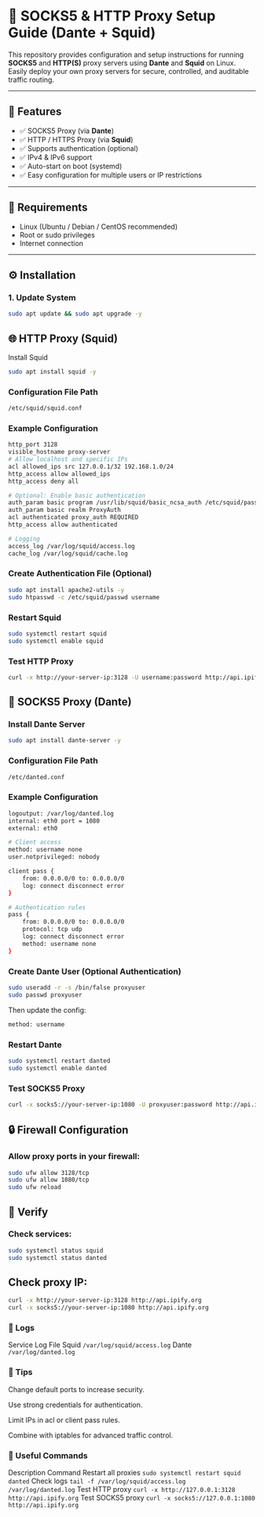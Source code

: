 # 🧩 SOCKS5 & HTTP Proxy Setup Guide (Dante + Squid)

This repository provides configuration and setup instructions for running **SOCKS5** and **HTTP(S)** proxy servers using **Dante** and **Squid** on Linux.  
Easily deploy your own proxy servers for secure, controlled, and auditable traffic routing.

---

## 🚀 Features

- ✅ SOCKS5 Proxy (via **Dante**)
- ✅ HTTP / HTTPS Proxy (via **Squid**)
- ✅ Supports authentication (optional)
- ✅ IPv4 & IPv6 support
- ✅ Auto-start on boot (systemd)
- ✅ Easy configuration for multiple users or IP restrictions

---

## 🧰 Requirements

- Linux (Ubuntu / Debian / CentOS recommended)
- Root or sudo privileges
- Internet connection

---

## ⚙️ Installation

### 1. Update System

```bash
sudo apt update && sudo apt upgrade -y
```

## 🌐 HTTP Proxy (Squid)
Install Squid
```bash
sudo apt install squid -y
```

### Configuration File Path
```bash
/etc/squid/squid.conf
```

### Example Configuration
```bash
http_port 3128
visible_hostname proxy-server
# Allow localhost and specific IPs
acl allowed_ips src 127.0.0.1/32 192.168.1.0/24
http_access allow allowed_ips
http_access deny all

# Optional: Enable basic authentication
auth_param basic program /usr/lib/squid/basic_ncsa_auth /etc/squid/passwd
auth_param basic realm ProxyAuth
acl authenticated proxy_auth REQUIRED
http_access allow authenticated

# Logging
access_log /var/log/squid/access.log
cache_log /var/log/squid/cache.log
```

### Create Authentication File (Optional)
```bash
sudo apt install apache2-utils -y
sudo htpasswd -c /etc/squid/passwd username
```

### Restart Squid
```bash
sudo systemctl restart squid
sudo systemctl enable squid
```
### Test HTTP Proxy
```bash
curl -x http://your-server-ip:3128 -U username:password http://api.ipify.org
```

## 🧦 SOCKS5 Proxy (Dante)
### Install Dante Server
```bash
sudo apt install dante-server -y
```

### Configuration File Path
```bash
/etc/danted.conf
```

### Example Configuration
```bash
logoutput: /var/log/danted.log
internal: eth0 port = 1080
external: eth0

# Client access
method: username none
user.notprivileged: nobody

client pass {
    from: 0.0.0.0/0 to: 0.0.0.0/0
    log: connect disconnect error
}

# Authentication rules
pass {
    from: 0.0.0.0/0 to: 0.0.0.0/0
    protocol: tcp udp
    log: connect disconnect error
    method: username none
}
```
### Create Dante User (Optional Authentication)
```bash
sudo useradd -r -s /bin/false proxyuser
sudo passwd proxyuser
```

Then update the config:
```bash
method: username
```
### Restart Dante
```bash
sudo systemctl restart danted
sudo systemctl enable danted
```
### Test SOCKS5 Proxy
```bash
curl -x socks5://your-server-ip:1080 -U proxyuser:password http://api.ipify.org
```
## 🔒 Firewall Configuration

### Allow proxy ports in your firewall:
```bash
sudo ufw allow 3128/tcp
sudo ufw allow 1080/tcp
sudo ufw reload
```
## 🧩 Verify

### Check services:
```bash
sudo systemctl status squid
sudo systemctl status danted
```

## Check proxy IP:
```bash
curl -x http://your-server-ip:3128 http://api.ipify.org
curl -x socks5://your-server-ip:1080 http://api.ipify.org
```
### 🧹 Logs
Service	Log File
Squid	`/var/log/squid/access.log`
Dante	`/var/log/danted.log`

### 🧠 Tips

Change default ports to increase security.

Use strong credentials for authentication.

Limit IPs in acl or client pass rules.

Combine with iptables for advanced traffic control.

### 🧰 Useful Commands
Description	Command
Restart all proxies	`sudo systemctl restart squid danted`
Check logs	`tail -f /var/log/squid/access.log /var/log/danted.log`
Test HTTP proxy	`curl -x http://127.0.0.1:3128 http://api.ipify.org`
Test SOCKS5 proxy	`curl -x socks5://127.0.0.1:1080 http://api.ipify.org`
